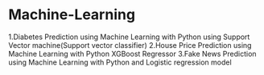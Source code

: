 # Machine-Learning

1.Diabetes Prediction using Machine Learning with Python using Support Vector machine(Support vector classifier)
2.House Price Prediction using Machine Learning with Python XGBoost Regressor
3.Fake News Prediction using Machine Learning with Python and Logistic regression model
